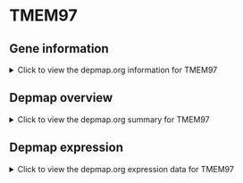 <h1>TMEM97</h1>

<h2>Gene information</h2>
<details>
  <summary>Click to view the depmap.org information for TMEM97</summary>
  <iframe src="https://depmap.org/portal/gene/TMEM97?tab=about" style="border:none;width:100%;height:800px"></iframe>
</details>

<h2>Depmap overview</h2>
<details>
  <summary>Click to view the depmap.org summary for TMEM97</summary>
  <iframe src="https://depmap.org/portal/gene/TMEM97?tab=overview" style="border:none;width:100%;height:800px"></iframe>
</details>

<h2>Depmap expression</h2>
<details>
  <summary>Click to view the depmap.org expression data for TMEM97</summary>
  <iframe src="https://depmap.org/portal/gene/TMEM97?tab=characterization" style="border:none;width:100%;height:800px"></iframe>
</details>


<!--
<h2>Reactome Pathway diagram</h2>
PNAME
-->


